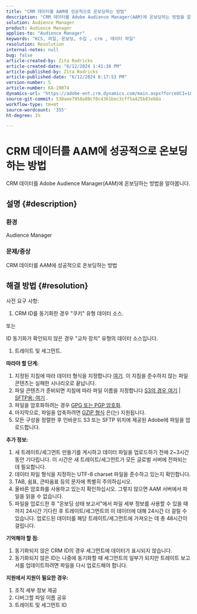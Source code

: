 ```yaml
---
title: "CRM 데이터를 AAM에 성공적으로 온보딩하는 방법"
description: "CRM 데이터를 Adobe Audience Manager(AAM)에 온보딩하는 방법을 알아봅니다."
solution: Audience Manager
product: Audience Manager
applies-to: "Audience Manager"
keywords: "KCS, 파일, 온보딩, 수집 , crm , 데이터 파일"
resolution: Resolution
internal-notes: null
bug: false
article-created-by: Zita Rodricks
article-created-date: "6/12/2024 1:41:38 PM"
article-published-by: Zita Rodricks
article-published-date: "6/12/2024 6:17:53 PM"
version-number: 5
article-number: KA-19074
dynamics-url: "https://adobe-ent.crm.dynamics.com/main.aspx?forceUCI=1&pagetype=entityrecord&etn=knowledgearticle&id=0f07a17b-c128-ef11-840b-000d3a372703"
source-git-commit: 538aee7958a80cf0c4361bec3cff5a425b83e68a
workflow-type: tm+mt
source-wordcount: '355'
ht-degree: 1%

---
```


# CRM 데이터를 AAM에 성공적으로 온보딩하는 방법


CRM 데이터를 Adobe Audience Manager(AAM)에 온보딩하는 방법을 알아봅니다.

## 설명 {#description}


### 환경

Audience Manager

### 문제/증상

CRM 데이터를 AAM에 성공적으로 온보딩하는 방법


## 해결 방법 {#resolution}


사전 요구 사항:

1. CRM ID를 동기화한 경우 &quot;쿠키&quot; 유형 데이터 소스.


또는

ID 동기화가 확인되지 않은 경우 &quot;교차 장치&quot; 유형의 데이터 소스입니다.

1. 트레이트 및 세그먼트.


<b>따라야 할 단계:</b>

1. 지정된 지침에 따라 데이터 형식을 지정합니다 [여기](https://experienceleague.adobe.com/docs/audience-manager/user-guide/implementation-integration-guides/sending-audience-data/batch-data-transfer-process/inbound-file-contents.html?lang=en). 이 지침을 준수하지 않는 파일 콘텐츠는 실패한 시나리오로 끝납니다.
2. 파일 콘텐츠가 준비되면 지침에 따라 파일 이름을 지정합니다 [S3의 경우 여기](https://experienceleague.adobe.com/docs/audience-manager/user-guide/implementation-integration-guides/sending-audience-data/batch-data-transfer-process/inbound-s3-filenames.html?lang=en) | [SFTP용: 여기](https://experienceleague.adobe.com/docs/audience-manager/user-guide/implementation-integration-guides/sending-audience-data/batch-data-transfer-process/inbound-ftp-filenames.html?lang=en) .
3. 파일을 암호화하려는 경우 [GPG 또는 PGP 암호화](https://experienceleague.adobe.com/docs/audience-manager/user-guide/implementation-integration-guides/sending-audience-data/batch-data-transfer-process/inbound-file-encryption.html?lang=en).
4. 마지막으로, 파일을 압축하려면 [GZIP 형식](https://experienceleague.adobe.com/docs/audience-manager/user-guide/implementation-integration-guides/sending-audience-data/batch-data-transfer-process/inbound-file-compression.html?lang=en) 은(는) 지원됩니다.
5. 모든 구성을 정렬한 후 인바운드 S3 또는 SFTP 위치에 제공된 Adobe에 파일을 업로드합니다.


<b>추가 정보:</b>

1. 새 트레이트/세그먼트 만들기를 게시하고 데이터 파일을 업로드하기 전에 2~3시간 동안 기다립니다. 이 시간은 새 트레이트/세그먼트가 모든 글로벌 서버에 전파되는 데 필요합니다.
2. 데이터 파일 형식을 지정하는 UTF-8 charset 파일을 준수하고 있는지 확인합니다.
3. TAB, 쉼표, 큰따옴표 등의 문자에 특별히 주의하십시오.
4. 올바른 암호화를 사용하고 있는지 확인하십시오. 그렇지 않으면 AAM 서버에서 파일을 읽을 수 없습니다.
5. 파일을 업로드한 후 &quot;온보딩 상태 보고서&quot;에서 파일 세부 정보를 사용할 수 있을 때까지 24시간 기다린 후 트레이트/세그먼트의 이 데이터에 대해 24시간 더 걸릴 수 있습니다. 업로드된 데이터를 해당 트레이트/세그먼트에 가져오는 데 총 48시간이 걸립니다.


<b>기억해야 할 점:</b>

1. 동기화되지 않은 CRM ID의 경우 세그먼트에 데이터가 표시되지 않습니다.
2. 동기화되지 않은 ID는 나중에 동기화할 때 세그먼트의 일부가 되지만 트레이트 보고서를 업데이트하려면 파일을 다시 업로드해야 합니다.


<b>지원에서 지원이 필요한 경우:</b>

1. 조직 세부 정보 제공
2. 디버그할 파일 이름 공유
3. 트레이트 및 세그먼트 ID

